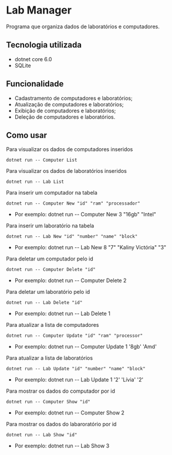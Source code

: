 # Lab Manager

Programa que organiza dados de laboratórios e computadores.

## Tecnologia utilizada
- dotnet core 6.0
- SQLite

## Funcionalidade
- Cadastramento de computadores e laboratórios;
- Atualização de computadores e laboratórios;
- Exibição de computadores e laboratórios;
- Deleção de computadores e laboratórios.

## Como usar
Para visualizar os dados de computadores inseridos
```
dotnet run -- Computer List
```
Para visualizar os dados de laboratórios inseridos
```
dotnet run -- Lab List
```


Para inserir um computador na tabela
```
dotnet run -- Computer New "id" "ram" "processador"
```
* Por exemplo: dotnet run -- Computer New 3 "16gb" "Intel"

Para inserir um laboratório na tabela
```
dotnet run -- Lab New "id" "number" "name" "block"
```
* Por exemplo: dotnet run -- Lab New 8 "7" "Kaliny Victória" "3"


Para deletar um computador pelo id
```
dotnet run -- Computer Delete "id"
```
* Por exemplo: dotnet run -- Computer Delete 2

Para deletar um laboratório pelo id
```
dotnet run -- Lab Delete "id"
```
* Por exemplo: dotnet run -- Lab Delete 1


Para atualizar a lista de computadores
```
dotnet run -- Computer Update "id" "ram" "processor"
```
* Por exemplo: dotnet run -- Computer Update 1 '8gb' 'Amd'

Para atualizar a lista de laboratórios
```
dotnet run -- Lab Update "id" "number" "name" "block"
```
* Por exemplo: dotnet run -- Lab Update 1 '2' 'Lívia' '2'


Para mostrar os dados do computador por id
```
dotnet run -- Computer Show "id"
```
* Por exemplo: dotnet run -- Computer Show 2


Para mostrar os dados do labaroratório por id
```
dotnet run -- Lab Show "id"
```
* Por exemplo: dotnet run -- Lab Show 3

